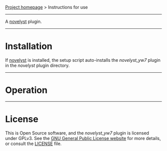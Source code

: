 [Project homepage](https://peter88213.github.io/novelyst_yw7) > Instructions for use

--- 

A [novelyst](https://peter88213.github.io/novelyst/) plugin. 

---

# Installation

If [novelyst](https://peter88213.github.io/novelyst/) is installed, the setup script auto-installs the *novelyst_yw7* plugin in the *novelyst* plugin directory.


---

# Operation

---

# License

This is Open Source software, and the *novelyst_yw7* plugin is licensed under GPLv3. See the
[GNU General Public License website](https://www.gnu.org/licenses/gpl-3.0.en.html) for more
details, or consult the [LICENSE](https://github.com/peter88213/noveltree_yw7/blob/main/LICENSE) file.
